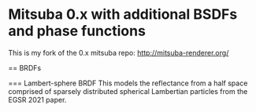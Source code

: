 Mitsuba 0.x with additional BSDFs and phase functions
===================================

This is my fork of the 0.x mitsuba repo:
http://mitsuba-renderer.org/

== BRDFs

=== Lambert-sphere BRDF
This models the reflectance from a half space comprised of sparsely distributed spherical Lambertian particles from the EGSR 2021 paper.
